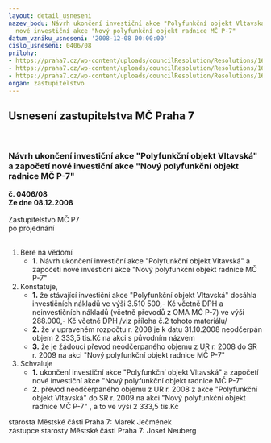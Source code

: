 ```yaml
---
layout: detail_usneseni
nazev_bodu: Návrh ukončení investiční akce "Polyfunkční objekt Vltavská" a započetí
  nové investiční akce "Nový polyfunkční objekt radnice MČ P-7"
datum_vzniku_usneseni: '2008-12-08 00:00:00'
cislo_usneseni: 0406/08
prilohy:
- https://praha7.cz/wp-content/uploads/councilResolution/Resolutions/16007/5-08-usneseni_z_301-08.doc
- https://praha7.cz/wp-content/uploads/councilResolution/Resolutions/16007/5-08-prehled_inv_a_neinv_vltavska.doc
- https://praha7.cz/wp-content/uploads/councilResolution/Resolutions/16007/5-08-usneseni_r_1189.doc
organ: zastupitelstvo
---
```

<div id="ucUsn_pList" class="usn">
	<span><h2>Usnesení zastupitelstva MČ Praha 7 </h2>
<br></span><div class="standBody">
<span><h3>Návrh ukončení investiční akce "Polyfunkční objekt Vltavská" a započetí nové investiční akce "Nový polyfunkční objekt radnice MČ P-7"</h3></span><div class="center">
		<strong>č. 0406/08</strong><br>
	</div>
<div class="center">
		<strong>Ze dne 08.12.2008</strong><br><br>
	</div>Zastupitelstvo MČ P7<br> po projednání<br><br><ol>
<li>Bere na vědomí<ul><li>
<strong>1.</strong> Návrh ukončení investiční akce "Polyfunkční objekt Vltavská" a započetí nové investiční akce "Nový polyfunkční objekt radnice MČ P-7"</li></ul>
</li>
<li>Konstatuje,<ul>
<li>
<strong>1.</strong> že stávající investiční akce "Polyfunkční objekt Vltavská" dosáhla investičních nákladů ve výši 3.510 500,- Kč včetně DPH a neinvestičních nákladů (včetně převodů z OMA MČ P-7) ve výši 288.000,- Kč včetně DPH /viz příloha č.2 tohoto materiálu/</li>
<li>
<strong>2.</strong> že v upraveném rozpočtu r. 2008 je k datu 31.10.2008 neodčerpán objem 2 333,5 tis.Kč na akci s původním názvem</li>
<li>
<strong>3.</strong> že je žádoucí převod neodčerpaného objemu z UR r. 2008 do SR r. 2009 na akci "Nový polyfunkční objekt radnice MČ P-7" </li>
</ul>
</li>
<li>Schvaluje<ul>
<li>
<strong>1.</strong> ukončení investiční akce "Polyfunkční objekt Vltavská" a započetí nové investiční akce "Nový polyfunkční objekt radnice MČ P-7"</li>
<li>
<strong>2.</strong> převod neodčerpaného objemu z UR r. 2008 z akce "Polyfunkční objekt Vltavská" do SR r. 2009 na akci "Nový polyfunkční objekt radnice MČ P-7" , a to ve výši 2 333,5 tis.Kč</li>
</ul>
</li>
</ol>starosta Městské části Praha 7: Marek Ječmének<br>zástupce starosty Městské části Praha 7: Josef Neuberg
</div>
</div>